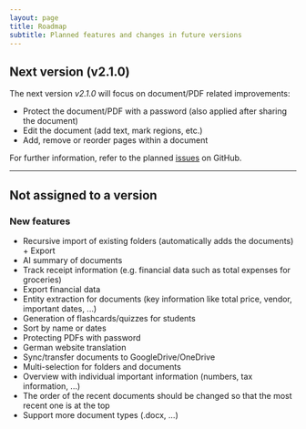 ```yaml
---
layout: page
title: Roadmap
subtitle: Planned features and changes in future versions 
---
```


## Next version (v2.1.0)
The next version *v2.1.0* will focus on document/PDF related improvements:
- Protect the document/PDF with a password (also applied after sharing the document)
- Edit the document (add text, mark regions, etc.)
- Add, remove or reorder pages within a document

For further information, refer to the planned [issues](https://github.com/devsmn/Athena/issues?q=is%3Aissue%20milestone%3Av2.1.0) on GitHub.

___

## Not assigned to a version 
### New features 
- Recursive import of existing folders (automatically adds the documents) + Export
- AI summary of documents
- Track receipt information (e.g. financial data such as total expenses for groceries)
- Export financial data
- Entity extraction for documents (key information like total price, vendor, important dates, ...)
- Generation of flashcards/quizzes for students
- Sort by name or dates
- Protecting PDFs with password
- German website translation 
- Sync/transfer documents to GoogleDrive/OneDrive
- Multi-selection for folders and documents
- Overview with individual important information (numbers, tax information, ...)
- The order of the recent documents should be changed so that the most recent one is at the top
- Support more document types (.docx, ...)
